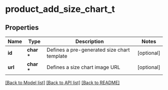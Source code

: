 # product_add_size_chart_t

## Properties
Name | Type | Description | Notes
------------ | ------------- | ------------- | -------------
**id** | **char \*** | Defines a pre-generated size chart template | [optional] 
**url** | **char \*** | Defines a size chart image URL | [optional] 

[[Back to Model list]](../README.md#documentation-for-models) [[Back to API list]](../README.md#documentation-for-api-endpoints) [[Back to README]](../README.md)


